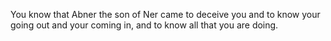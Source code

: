 You know that Abner the son of Ner came to deceive you and to know your going out and your coming in, and to know all that you are doing.

